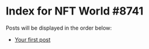 # Index for NFT World #8741
Posts will be displayed in the order below:

- [Your first post](./001-first.md)

